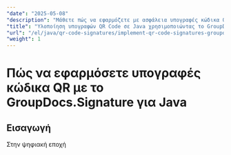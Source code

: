 ```yaml
---
"date": "2025-05-08"
"description": "Μάθετε πώς να εφαρμόζετε με ασφάλεια υπογραφές κώδικα QR με το GroupDocs.Signature για Java. Αυτός ο οδηγός καλύπτει την εγκατάσταση, την προσαρμογή και τις πρακτικές εφαρμογές."
"title": "Υλοποίηση υπογραφών QR Code σε Java χρησιμοποιώντας το GroupDocs.Signature"
"url": "/el/java/qr-code-signatures/implement-qr-code-signatures-groupdocs-signature-java/"
"weight": 1
---
```


# Πώς να εφαρμόσετε υπογραφές κώδικα QR με το GroupDocs.Signature για Java

## Εισαγωγή

Στην ψηφιακή εποχή